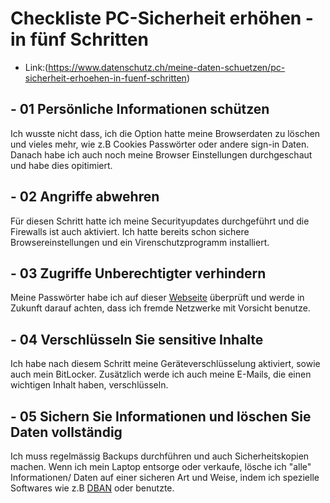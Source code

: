 # Checkliste PC-Sicherheit erhöhen - in fünf Schritten
- Link:(https://www.datenschutz.ch/meine-daten-schuetzen/pc-sicherheit-erhoehen-in-fuenf-schritten)
## - 01 Persönliche Informationen schützen
Ich wusste nicht dass, ich die Option hatte meine Browserdaten zu löschen und vieles mehr, wie z.B Cookies Passwörter oder andere sign-in Daten. Danach habe ich auch noch meine Browser Einstellungen durchgeschaut und habe dies opitimiert.
## - 02 Angriffe abwehren
Für diesen Schritt hatte ich meine Securityupdates durchgeführt und die Firewalls ist auch aktiviert. Ich hatte bereits schon sichere Browsereinstellungen und ein Virenschutzprogramm installiert.
## - 03 Zugriffe Unberechtigter verhindern
Meine Passwörter habe ich auf dieser [Webseite](https://www.passwortcheck.ch/) überprüft und werde in Zukunft darauf achten, dass ich fremde Netzwerke mit Vorsicht benutze.
## - 04 Verschlüsseln Sie sensitive Inhalte
Ich habe nach diesem Schritt meine Geräteverschlüsselung aktiviert, sowie auch mein BitLocker. Zusätzlich werde ich auch meine E-Mails, die einen wichtigen Inhalt haben, verschlüsseln.
## - 05 Sichern Sie Informationen und löschen Sie Daten vollständig
Ich muss regelmässig Backups durchführen und auch Sicherheitskopien machen. Wenn ich mein Laptop entsorge oder verkaufe, lösche ich "alle" Informationen/ Daten auf einer sicheren Art und Weise, indem ich spezielle Softwares wie z.B [DBAN](https://dban.org/) oder [](https://www.heise.de/download/product/partedmagic-47255) benutzte.
